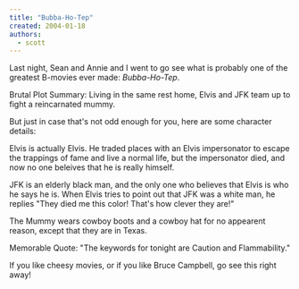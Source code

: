 ```yaml
---
title: "Bubba-Ho-Tep"
created: 2004-01-18
authors:
  - scott
---
```


Last night, Sean and Annie and I went to go see what is probably one of the greatest B-movies ever made: _Bubba-Ho-Tep_.

Brutal Plot Summary: Living in the same rest home, Elvis and JFK team up to fight a reincarnated mummy.

But just in case that's not odd enough for you, here are some character details:

Elvis is actually Elvis. He traded places with an Elvis impersonator to escape the trappings of fame and live a normal life, but the impersonator died, and now no one beleives that he is really himself.

JFK is an elderly black man, and the only one who believes that Elvis is who he says he is. When Elvis tries to point out that JFK was a white man, he replies "They died me this color! That's how clever they are!"

The Mummy wears cowboy boots and a cowboy hat for no appearent reason, except that they are in Texas.

Memorable Quote: "The keywords for tonight are Caution and Flammability."

If you like cheesy movies, or if you like Bruce Campbell, go see this right away!
